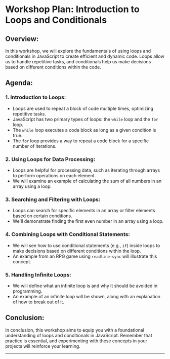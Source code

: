 
# Workshop Plan: Introduction to Loops and Conditionals

## Overview:
In this workshop, we will explore the fundamentals of using loops and conditionals in JavaScript to create efficient and dynamic code. Loops allow us to handle repetitive tasks, and conditionals help us make decisions based on different conditions within the code.

## Agenda:

### 1. Introduction to Loops:
- Loops are used to repeat a block of code multiple times, optimizing repetitive tasks.
- JavaScript has two primary types of loops: the `while` loop and the `for` loop.
- The `while` loop executes a code block as long as a given condition is true.
- The `for` loop provides a way to repeat a code block for a specific number of iterations.

### 2. Using Loops for Data Processing:
- Loops are helpful for processing data, such as iterating through arrays to perform operations on each element.
- We will examine an example of calculating the sum of all numbers in an array using a loop.

### 3. Searching and Filtering with Loops:
- Loops can search for specific elements in an array or filter elements based on certain conditions.
- We'll demonstrate finding the first even number in an array using a loop.

### 4. Combining Loops with Conditional Statements:
- We will see how to use conditional statements (e.g., `if`) inside loops to make decisions based on different conditions within the loop.
- An example from an RPG game using `readline-sync` will illustrate this concept.

### 5. Handling Infinite Loops:
- We will define what an infinite loop is and why it should be avoided in programming.
- An example of an infinite loop will be shown, along with an explanation of how to break out of it.

## Conclusion:
In conclusion, this workshop aims to equip you with a foundational understanding of loops and conditionals in JavaScript. Remember that practice is essential, and experimenting with these concepts in your projects will reinforce your learning.

---
